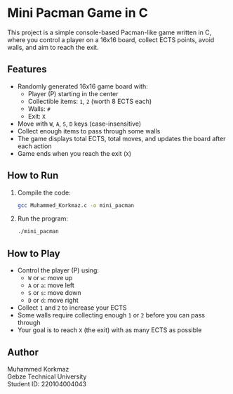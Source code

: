 # Mini Pacman Game in C

This project is a simple console-based Pacman-like game written in C, where you control a player on a 16x16 board, collect ECTS points, avoid walls, and aim to reach the exit.

## Features

- Randomly generated 16x16 game board with:
    - Player (P) starting in the center
    - Collectible items: `1`, `2` (worth 8 ECTS each)
    - Walls: `#`
    - Exit: `X`
- Move with `W`, `A`, `S`, `D` keys (case-insensitive)
- Collect enough items to pass through some walls
- The game displays total ECTS, total moves, and updates the board after each action
- Game ends when you reach the exit (`X`)

## How to Run

1. Compile the code:
    ```bash
    gcc Muhammed_Korkmaz.c -o mini_pacman
    ```
2. Run the program:
    ```bash
    ./mini_pacman
    ```

## How to Play

- Control the player (P) using:
    - `W` or `w`: move up
    - `A` or `a`: move left
    - `S` or `s`: move down
    - `D` or `d`: move right
- Collect `1` and `2` to increase your ECTS
- Some walls require collecting enough `1` or `2` before you can pass through
- Your goal is to reach `X` (the exit) with as many ECTS as possible

## Author

Muhammed Korkmaz  
Gebze Technical University  
Student ID: 220104004043
